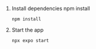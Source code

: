 1. Install dependencies
   npm install
   ```
   npm install
2. Start the app

   ```
   npx expo start
